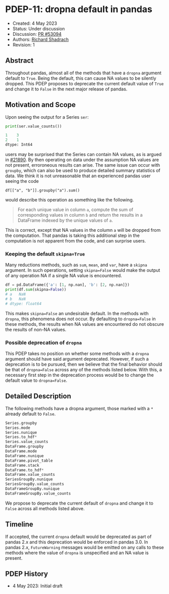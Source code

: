 # PDEP-11: dropna default in pandas

- Created: 4 May 2023
- Status: Under discussion
- Discussion: [PR #53094](https://github.com/pandas-dev/pandas/pull/53094)
- Authors: [Richard Shadrach](https://github.com/rhshadrach)
- Revision: 1

## Abstract

Throughout pandas, almost all of the methods that have a `dropna` argument default
to `True`. Being the default, this can cause NA values to be silently dropped.
This PDEP proposes to deprecate the current default value of `True` and change it
to `False` in the next major release of pandas.

## Motivation and Scope

Upon seeing the output for a Series `ser`:

```python
print(ser.value_counts())

1    3
2    1
dtype: Int64
```

users may be surprised that the Series can contain NA values, as is argued in
[#21890](https://github.com/pandas-dev/pandas/issues/21890). By then operating
on data under the assumption NA values are not present, erroroneous results can
arise. The same issue can occur with `groupby`, which can also be used to produce
detailed summary statistics of data. We think it is not unreasonable that an
experienced pandas user seeing the code

    df[["a", "b"]].groupby("a").sum()

would describe this operation as something like the following.

> For each unique value in column `a`, compute the sum of corresponding values
> in column `b` and return the results in a DataFrame indexed by the unique
> values of `a`.

This is correct, except that NA values in the column `a` will be dropped from
the computation. That pandas is taking this additional step in the computation
is not apparent from the code, and can surprise users.

###

### Keeping the default `skipna=True`

Many reductions methods, such as `sum`, `mean`, and `var`, have a `skipna` argument.
In such operations, setting `skipna=False` would make the output of any operation
NA if a single NA value is encountered.

```python
df = pd.DataFrame({'a': [1, np.nan], 'b': [2, np.nan]})
print(df.sum(skipna=False))
# a   NaN
# b   NaN
# dtype: float64
```

This makes `skipna=False` an undesirable default. In the methods with `dropna`, this phenomena does not occur. By defaulting to `dropna=False` in these
methods, the results when NA values are encountered do not obscure the results of non-NA values.

### Possible deprecation of `dropna`

This PDEP takes no position on whether some methods with a `dropna` argument should have said argument deprecated.
However, if such a deprecation is to be pursued, then we believe that the final behavior should
be that of `dropna=False` across any of the methods listed below. With this, a necessary first step
in the deprecation process would be to change the default value to `dropna=False`.

## Detailed Description

The following methods have a dropna argument, those marked with a `*` already default to `False`.

```python
Series.groupby
Series.mode
Series.nunique
Series.to_hdf*
Series.value_counts
DataFrame.groupby
DataFrame.mode
DataFrame.nunique
DataFrame.pivot_table
DataFrame.stack
DataFrame.to_hdf*
DataFrame.value_counts
SeriesGroupBy.nunique
SeriesGroupBy.value_counts
DataFrameGroupBy.nunique
DataFrameGroupBy.value_counts
```

We propose to deprecate the current default of `dropna` and change it to
`False` across all methods listed above.

## Timeline

If accepted, the current `dropna` default would be deprecated as part of pandas
2.x and this deprecation would be enforced in pandas 3.0. In pandas 2.x, `FutureWarning` messages would
be emitted on any calls to these methods where the value of `dropna` is unspecified and
an NA value is present.

## PDEP History

- 4 May 2023: Initial draft
